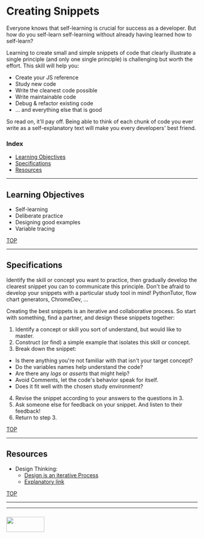 # Creating Snippets

Everyone knows that self-learning is crucial for success as a developer.  But how do you self-learn self-learning without already having learned how to self-learn?

Learning to create small and simple snippets of code that clearly illustrate a single principle (and only one single principle) is challenging but worth the effort.  This skill will help you:
* Create your JS reference
* Study new code
* Write the cleanest code possible
* Write maintainable code
* Debug & refactor existing code
* ... and everything else that is good

So read on, it'll pay off.  Being able to think of each chunk of code you ever write as a self-explanatory text will make you every developers' best friend. 



### Index
* [Learning Objectives](#learning-objectives)
* [Specifications](#specifications)
* [Resources](#resources)
___

## Learning Objectives

* Self-learning
* Deliberate practice
* Designing good examples
* Variable tracing

[TOP](#creating-exercises)

___

## Specifications

Identify the skill or concept you want to practice, then gradually develop the clearest snippet you can to communicate this principle. Don't be afraid to develop your snippets with a particular study tool in mind! PythonTutor, flow chart generators, ChromeDev, ...

Creating the best snippets is an iterative and collaborative process.  So start with something, find a partner, and design these snippets together:
1. Identify a concept or skill you sort of understand, but would like to master.
2. Construct (or find) a simple example that isolates this skill or concept.
3. Break down the snippet:
  * Is there anything you're not familiar with that isn't your target concept?
  * Do the variables names help understand the code?
  * Are there any _logs_ or _asserts_ that might help?
  * Avoid Comments, let the code's behavior speak for itself. 
  * Does it fit well with the chosen study environment?
4. Revise the snippet according to your answers to the questions in 3.
5. Ask someone else for feedback on your snippet. And listen to their feedback!
6. Return to step 3.



[TOP](#creating-exercises)

___

## Resources


* Design Thinking:
  * [Design is an iterative Process](https://dschool-old.stanford.edu/sandbox/groups/k12/wiki/c739e/attachments/ade8c/An_Intro_to_DT_Slides_07_10_09.pdf?sessionID=8cbdfc6129ceb041dbad2247ffc9d0112fd0ebce)
  * [Explanatory link](https://dschool-old.stanford.edu/sandbox/groups/designresources/wiki/36873/attachments/74b3d/ModeGuideBOOTCAMP2010L.pdf)



[TOP](#creating-exercises)

___
___
### <a href="http://elewa.education/blog" target="_blank"><img src="https://user-images.githubusercontent.com/18554853/34921062-506450ae-f97d-11e7-875f-6feeb26ad72d.png" width="100" height="40"/></a>
